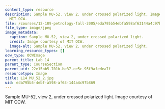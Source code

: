 ```yaml
---
content_type: resource
description: Sample MU-52, view 2, under crossed polarized light. Image courtesy of
  MIT OCW.
file: /courses/12-109-petrology-fall-2005/eda795b54ebfa598af63144a4c97b869_L14_MU_52_2.jpg
file_type: image/jpeg
image_metadata:
  caption: Sample MU-52, view 2, under crossed polarized light.
  credit: Image courtesy of MIT OCW.
  image-alt: Sample MU-52, view 2, under crossed polarized light.
learning_resource_types: []
ocw_type: OCWImage
parent_title: Lab 14
parent_type: CourseSection
parent_uid: 22e15bb5-701b-be37-ee5c-95f9afedea7f
resourcetype: Image
title: L14_MU_52_2.jpg
uid: eda795b5-4ebf-a598-af63-144a4c97b869
---
```

Sample MU-52, view 2, under crossed polarized light. Image courtesy of MIT OCW.

